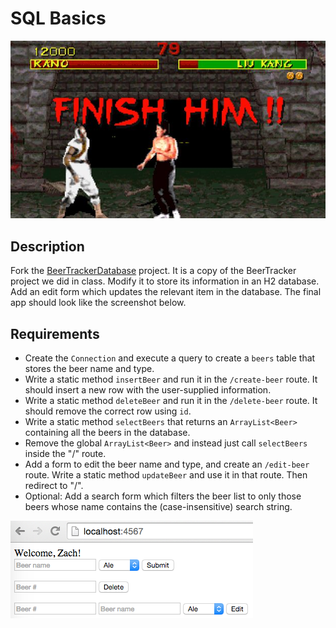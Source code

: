 # SQL Basics

![screenshot](screenshot.jpg)

## Description

Fork the [BeerTrackerDatabase](https://github.com/TIY-Charleston-Back-End-Oct2015/BeerTrackerDatabase) project. It is a copy of the BeerTracker project we did in class. Modify it to store its information in an H2 database. Add an edit form which updates the relevant item in the database. The final app should look like the screenshot below.

## Requirements

* Create the `Connection` and execute a query to create a `beers` table that stores the beer name and type.
* Write a static method `insertBeer` and run it in the `/create-beer` route. It should insert a new row with the user-supplied information.
* Write a static method `deleteBeer` and run it in the `/delete-beer` route. It should remove the correct row using `id`.
* Write a static method `selectBeers` that returns an `ArrayList<Beer>` containing all the beers in the database.
* Remove the global `ArrayList<Beer>` and instead just call `selectBeers` inside the "/" route.
* Add a form to edit the beer name and type, and create an `/edit-beer` route. Write a static method `updateBeer` and use it in that route. Then redirect to "/".
* Optional: Add a search form which filters the beer list to only those beers whose name contains the (case-insensitive) search string.

![screenshot](screenshot.png)
